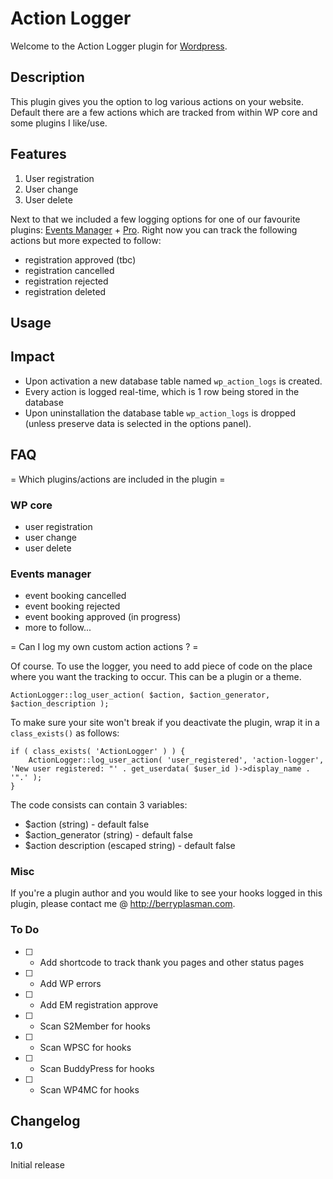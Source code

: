 # Action Logger

Welcome to the Action Logger plugin for [Wordpress](http://wordpress.org). 


## Description

This plugin gives you the option to log various actions on your website. Default there are a few actions which are tracked from within WP core and some plugins I like/use.

## Features

1. User registration
1. User change
1. User delete

Next to that we included a few logging options for one of our favourite plugins: [Events Manager](http://wp-events-plugin.com/) + [Pro](https://eventsmanagerpro.com/). Right now you can track the following actions but more expected to follow:
* registration approved (tbc)
* registration cancelled
* registration rejected
* registration deleted

## Usage

## Impact

* Upon activation a new database table named `wp_action_logs` is created.
* Every action is logged real-time, which is 1 row being stored in the database
* Upon uninstallation the database table `wp_action_logs` is dropped (unless preserve data is selected in the options panel).

## FAQ

= Which plugins/actions are included in the plugin =

### WP core
* user registration
* user change
* user delete

### Events manager
* event booking cancelled
* event booking rejected
* event booking approved (in progress)
* more to follow...

= Can I log my own custom action actions ? =

Of course. To use the logger, you need to add piece of code on the place where you want the tracking to occur. This can be a plugin or a theme.

    ActionLogger::log_user_action( $action, $action_generator, $action_description );

To make sure your site won't break if you deactivate the plugin, wrap it in a `class_exists()` as follows:     

    if ( class_exists( 'ActionLogger' ) ) {
        ActionLogger::log_user_action( 'user_registered', 'action-logger', 'New user registered: "' . get_userdata( $user_id )->display_name . '".' );
    }
    
The code consists can contain 3 variables:
* $action (string) - default false
* $action_generator (string) - default false
* $action description (escaped string) - default false

### Misc

If you're a plugin author and you would like to see your hooks logged in this plugin, please contact me @ http://berryplasman.com.  

### To Do
* [ ] - Add shortcode to track thank you pages and other status pages
* [ ] - Add WP errors
* [ ] - Add EM registration approve
* [ ] - Scan S2Member for hooks
* [ ] - Scan WPSC for hooks
* [ ] - Scan BuddyPress for hooks
* [ ] - Scan WP4MC for hooks

## Changelog

**1.0**

Initial release
